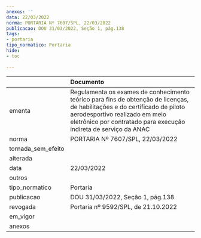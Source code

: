 ```yaml
---
anexos: ''
data: 22/03/2022
norma: PORTARIA Nº 7607/SPL, 22/03/2022
publicacao: DOU 31/03/2022, Seção 1, pág.138
tags:
- portaria
tipo_normatico: Portaria
hide: 
- toc 
 
---
```


|                    | Documento                                                                                                                                                                                                                        |
|:-------------------|:---------------------------------------------------------------------------------------------------------------------------------------------------------------------------------------------------------------------------------|
| ementa             | Regulamenta os exames de conhecimento teórico para fins de obtenção de licenças, de habilitações e do certificado de piloto aerodesportivo realizado em meio eletrônico por contratado para execução indireta de serviço da ANAC |
| norma              | PORTARIA Nº 7607/SPL, 22/03/2022                                                                                                                                                                                                 |
| tornada_sem_efeito |                                                                                                                                                                                                                                  |
| alterada           |                                                                                                                                                                                                                                  |
| data               | 22/03/2022                                                                                                                                                                                                                       |
| outros             |                                                                                                                                                                                                                                  |
| tipo_normatico     | Portaria                                                                                                                                                                                                                         |
| publicacao         | DOU 31/03/2022, Seção 1, pág.138                                                                                                                                                                                                 |
| revogada           | Portaria nº 9592/SPL, de 21.10.2022                                                                                                                                                                                              |
| em_vigor           |                                                                                                                                                                                                                                  |
| anexos             |                                                                                                                                                                                                                                  |